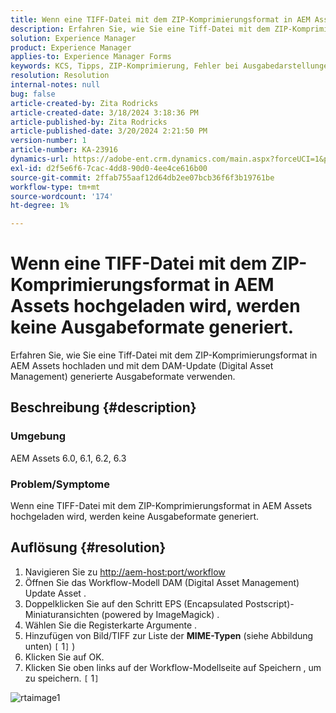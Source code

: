 ```yaml
---
title: Wenn eine TIFF-Datei mit dem ZIP-Komprimierungsformat in AEM Assets hochgeladen wird, werden keine Ausgabeformate generiert.
description: Erfahren Sie, wie Sie eine Tiff-Datei mit dem ZIP-Komprimierungsformat in AEM Assets hochladen und generierte Ausgabeformate verwenden.
solution: Experience Manager
product: Experience Manager
applies-to: Experience Manager Forms
keywords: KCS, Tipps, ZIP-Komprimierung, Fehler bei Ausgabedarstellungen generiert
resolution: Resolution
internal-notes: null
bug: false
article-created-by: Zita Rodricks
article-created-date: 3/18/2024 3:18:36 PM
article-published-by: Zita Rodricks
article-published-date: 3/20/2024 2:21:50 PM
version-number: 1
article-number: KA-23916
dynamics-url: https://adobe-ent.crm.dynamics.com/main.aspx?forceUCI=1&pagetype=entityrecord&etn=knowledgearticle&id=9b0508c6-3ae5-ee11-904d-6045bd006079
exl-id: d2f5e6f6-7cac-4dd8-90d0-4ee4ce616b00
source-git-commit: 2ffab755aaf12d64db2ee07bcb36f6f3b19761be
workflow-type: tm+mt
source-wordcount: '174'
ht-degree: 1%

---
```


# Wenn eine TIFF-Datei mit dem ZIP-Komprimierungsformat in AEM Assets hochgeladen wird, werden keine Ausgabeformate generiert.


Erfahren Sie, wie Sie eine Tiff-Datei mit dem ZIP-Komprimierungsformat in AEM Assets hochladen und mit dem DAM-Update (Digital Asset Management) generierte Ausgabeformate verwenden.

## Beschreibung {#description}


### Umgebung

AEM Assets 6.0, 6.1, 6.2, 6.3

### Problem/Symptome

Wenn eine TIFF-Datei mit dem ZIP-Komprimierungsformat in AEM Assets hochgeladen wird, werden keine Ausgabeformate generiert.


## Auflösung {#resolution}


1. Navigieren Sie zu [http://aem-host:port/workflow](http://aem-host:port/workflow)
2. Öffnen Sie das Workflow-Modell DAM (Digital Asset Management) Update Asset .
3. Doppelklicken Sie auf den Schritt EPS (Encapsulated Postscript)-Miniaturansichten (powered by ImageMagick) .
4. Wählen Sie die Registerkarte Argumente .
5. Hinzufügen von Bild/TIFF zur Liste der <b>MIME-Typen</b> (siehe Abbildung unten) `[` 1`]` )
6. Klicken Sie auf OK.
7. Klicken Sie oben links auf der Workflow-Modellseite auf Speichern , um zu speichern. `[` 1`]`


![rtaimage1](https://helpx.adobe.com/content/dam/help/en/experience-manager/kb/Tiffs-with-ZIP-Compression-do-not-get-renditions-generated-AEM-Assets/jcr%3acontent/main-pars/procedure/proc_par/step_4/step_par/image/rtaimage1.png)
